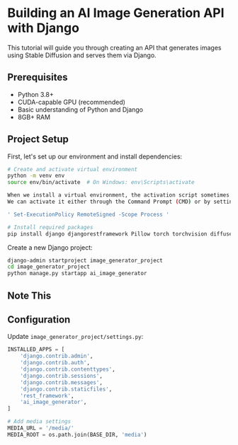 # Building an AI Image Generation API with Django

This tutorial will guide you through creating an API that generates images using Stable Diffusion and serves them via Django.

## Prerequisites

- Python 3.8+
- CUDA-capable GPU (recommended)
- Basic understanding of Python and Django
- 8GB+ RAM

## Project Setup

First, let's set up our environment and install dependencies:

```bash
# Create and activate virtual environment
python -m venv env
source env/bin/activate  # On Windows: env\Scripts\activate

When we install a virtual environment, the activation script sometimes fails to work, and we encounter an error.
We can activate it either through the Command Prompt (CMD) or by setting the command in the terminal of Visual Studio. Visual Studio has its own terminal where this can be done

' Set-ExecutionPolicy RemoteSigned -Scope Process '

# Install required packages
pip install django djangorestframework Pillow torch torchvision diffusers transformers accelerate
```

Create a new Django project:

```bash
django-admin startproject image_generator_project
cd image_generator_project
python manage.py startapp ai_image_generator
```

## Note This

## Configuration

Update `image_generator_project/settings.py`:

```python
INSTALLED_APPS = [
    'django.contrib.admin',
    'django.contrib.auth',
    'django.contrib.contenttypes',
    'django.contrib.sessions',
    'django.contrib.messages',
    'django.contrib.staticfiles',
    'rest_framework',
    'ai_image_generator',
]

# Add media settings
MEDIA_URL = '/media/'
MEDIA_ROOT = os.path.join(BASE_DIR, 'media')
```
